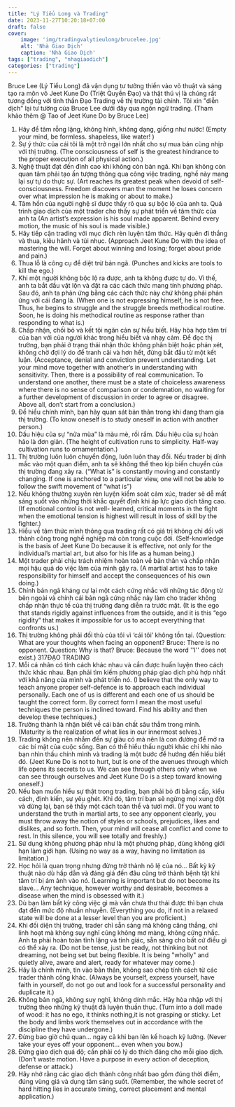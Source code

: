 ```yaml
---
title: "Lý Tiểu Long và Trading"
date: 2023-11-27T10:20:18+07:00
draft: false
cover:
    image: 'img/tradingvalytieulong/brucelee.jpg'
    alt: 'Nhà Giao Dịch'
    caption: 'Nhà Giao Dịch'
tags: ["trading", "nhagiaodich"]
categories: ["trading"]
---
```


Bruce Lee (Lý Tiểu Long) đã vận dụng tư tưởng thiền vào võ thuật và sáng tạo ra môn võ Jeet Kune Do (Triệt Quyền Đạo) và thật thú vị là chúng rất tương đồng với tinh thần Đạo Trading về thị trường tài chính. Tôi xin "diễn dịch" lại tư tưởng của Bruce Lee dưới đây qua ngôn ngữ trading. (Tham khảo thêm @ Tao of Jeet Kune Do by Bruce Lee)

1. Hãy để tâm rỗng lặng, không hình, không dạng, giống như nước! (Empty your mind, be
formless. shapeless, like water! )
2. Sự ý thức của cái tôi là một trở ngại lớn nhất cho sự mua bán cùng nhịp với thị trường. (The
consciousness of self is the greatest hindrance to the proper execution of all physical action.)
3. Nghệ thuật đạt đến đỉnh cao khi không còn bản ngã. Khi bạn không còn quan tâm phải tạo
ấn tượng thông qua công việc trading, nghề này mang lại sự tự do thực sự. (Art reaches its
greatest peak when devoid of self-consciousness. Freedom discovers man the moment he loses
concern over what impression he is making or about to make.)
4. Tâm hồn của người nghệ sĩ được thấy rõ qua sự bộc lộ của anh ta. Quá trình giao dịch của
một trader cho thấy sự phát triển về tâm thức của anh ta (An artist’s expression is his soul made
apparent. Behind every motion, the music of his soul is made visible.)
5. Hãy tiếp cận trading với mục đích rèn luyện tâm thức. Hãy quên đi thắng và thua, kiêu hãnh
và tủi nhục. (Approach Jeet Kune Do with the idea of mastering the will. Forget about winning
and losing; forget about pride and pain.)
6. Thua lỗ là công cụ để diệt trừ bản ngã. (Punches and kicks are tools to kill the ego.)
7. Khi một người không bộc lộ ra được, anh ta không được tự do. Vì thế, anh ta bắt đầu vật lộn
và đặt ra các cách thức mang tính phương pháp. Sau đó, anh ta phản ứng bằng các cách thức
này chứ không phải phản ứng với cái đang là. (When one is not expressing himself, he is not
free. Thus, he begins to struggle and the struggle breeds methodical routine. Soon, he is doing
his methodical routine as response rather than responding to what is.)
8. Chấp nhận, chối bỏ và kết tội ngăn cản sự hiểu biết. Hãy hòa hợp tâm trí của bạn với của
người khác trong hiểu biết và nhạy cảm. Để đọc thị trường, bạn phải ở trạng thái nhận thức
không phân biệt hoặc phán xét, không chờ đợi lý do để tranh cãi và hơn hết, đừng bắt đầu từ
một kết luận. (Acceptance, denial and conviction prevent understanding. Let your mind move
together with another’s in understanding with sensitivity. Then, there is a possibility of real
communication. To understand one another, there must be a state of choiceless awareness
where there is no sense of comparison or condemnation, no waiting for a further development
of discussion in order to agree or disagree. Above all, don’t start from a conclusion.)
9. Để hiểu chính mình, bạn hãy quan sát bản thân trong khi đang tham gia thị trường. (To know
oneself is to study oneself in action with another person.)
10. Dấu hiệu của sự “nửa mùa” là màu mè, rối rắm. Dấu hiệu của sự hoàn hảo là đơn giản. (The
height of cultivation runs to simplicity. Half-way cultivation runs to ornamentation.)
11. Thị trường luôn luôn chuyển động, luôn luôn thay đổi. Nếu trader bị dính mắc vào một
quan điểm, anh ta sẽ không thể theo kịp biến chuyển của thị trường đang xảy ra. (“What is” is
constantly moving and constantly changing. If one is anchored to a particular view, one will
not be able to follow the swift movement of “what is”)
12. Nếu không thường xuyên rèn luyện kiểm soát cảm xúc, trader sẽ dễ mất sáng suốt vào
những thời khắc quyết định khi áp lực giao dịch tăng cao. (If emotional control is not well-
learned, critical moments in the fight when the emotional tension is highest will result in loss
of skill by the fighter.)
13. Hiểu về tâm thức mình thông qua trading rất có giá trị không chỉ đối với thành công trong
nghề nghiệp mà còn trong cuộc đời. (Self-knowledge is the basis of Jeet Kune Do because it is
effective, not only for the individual’s martial art, but also for his life as a human being.)
14. Một trader phải chịu trách nhiệm hoàn toàn về bản thân và chấp nhận mọi hậu quả do việc
làm của mình gây ra. (A martial artist has to take responsibility for himself and accept the
consequences of his own doing.)
15. Chính bản ngã kháng cự lại một cách cứng nhắc với những tác động từ bên ngoài và chính
cái bản ngã cứng nhắc này làm cho trader không chấp nhận thực tế của thị trường đang diễn ra
trước mặt. (It is the ego that stands rigidly against influences from the outside, and it is this
“ego rigidity” that makes it impossible for us to accept everything that confronts us.)
16. Thị trường không phải đối thủ của tôi vì ‘cái tôi’ không tồn tại. (Question: What are your
thoughts when facing an opponent? Bruce: There is no opponent. Question: Why is that?
Bruce: Because the word ''I'' does not exist.)
317ĐẠO TRADING
17. Mỗi cá nhân có tính cách khác nhau và cần được huấn luyện theo cách thức khác nhau. Bạn
phải tìm kiếm phương pháp giao dịch phù hợp nhất với khả năng của mình và phát triển nó. (I
believe that the only way to teach anyone proper self-defence is to approach each individual
personally. Each one of us is different and each one of us should be taught the correct form.
By correct form I mean the most useful techniques the person is inclined toward. Find his
ability and then develop these techniques.)
18. Trưởng thành là nhận biết về cái bản chất sâu thẳm trong mình. (Maturity is the realization
of what lies in our innermost selves.)
19. Trading không nên nhắm đến sự giàu có mà nên là con đường để mở ra các bí mật của cuộc
sống. Bạn có thể hiểu thấu người khác chỉ khi nào bạn nhìn thấu chính mình và trading là một
bước để hướng đến hiểu biết đó. (Jeet Kune Do is not to hurt, but is one of the avenues through
which life opens its secrets to us. We can see through others only when we can see through
ourselves and Jeet Kune Do is a step toward knowing oneself.)
20. Nếu bạn muốn hiểu sự thật trong trading, bạn phải bỏ đi bằng cấp, kiểu cách, định kiến, sự
yêu ghét. Khi đó, tâm trí bạn sẽ ngừng mọi xung đột và dừng lại, bạn sẽ thấy một cách toàn thể
và tươi mới. (If you want to understand the truth in martial arts, to see any opponent clearly,
you must throw away the notion of styles or schools, prejudices, likes and dislikes, and so forth.
Then, your mind will cease all conflict and come to rest. In this silence, you will see totally and
freshly.)
21. Sử dụng không phương pháp như là một phương pháp, dùng không giới hạn làm giới hạn.
(Using no way as a way, having no limitation as limitation.)
22. Học hỏi là quan trọng nhưng đừng trở thành nô lệ của nó… Bất kỳ kỹ thuật nào dù hấp dẫn
và đáng giá đến đâu cũng trở thành bệnh tật khi tâm trí bị ám ảnh vào nó. (Learning is important
but do not become its slave… Any technique, however worthy and desirable, becomes a disease
when the mind is obsessed with it.)
23. Dù bạn làm bất kỳ công việc gì mà vẫn chưa thư thái được thì bạn chưa đạt đến mức độ
nhuần nhuyễn. (Everything you do, if not in a relaxed state will be done at a lesser level than
you are proficient.)
24. Khi đối diện thị trường, trader chỉ sẵn sàng mà không căng thẳng, chỉ linh hoạt mà không
suy nghĩ cũng không mơ màng, không cứng nhắc. Anh ta phải hoàn toàn tĩnh lặng và tỉnh giác,
sẵn sàng cho bất cứ điều gì có thể xảy ra. (Do not be tense, just be ready, not thinking but not
dreaming, not being set but being flexible. It is being "wholly" and quietly alive, aware and
alert, ready for whatever may come.)
25. Hãy là chính mình, tin vào bản thân, không sao chép tính cách từ các trader thành công
khác. (Always be yourself, express yourself, have faith in yourself, do not go out and look for
a successful personality and duplicate it.)
26. Không bản ngã, không suy nghĩ, không dính mắc. Hãy hòa nhập với thị trường theo những
kỹ thuật đã luyện thuần thục. (Turn into a doll made of wood: it has no ego, it thinks nothing,it is not grasping or sticky. Let the body and limbs work themselves out in accordance with the
discipline they have undergone.)
27. Đừng bao giờ chủ quan… ngay cả khi bạn lên kế hoạch kỹ lưỡng. (Never take your eyes
off your opponent... even when you bow.)
28. Đừng giao dịch quá độ; cần phải có lý do thích đáng cho mỗi giao dịch. (Don’t waste
motion. Have a purpose in every action of deception, defense or attack.)
29. Hãy nhớ rằng các giao dịch thành công nhất bao gồm đúng thời điểm, đúng vùng giá và
dụng tâm sáng suốt. (Remember, the whole secret of hard hitting lies in accurate timing, correct
placement and mental application.)
